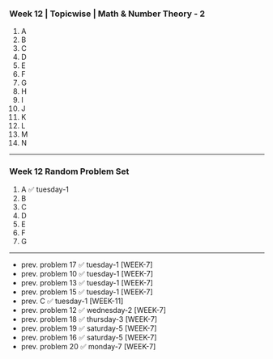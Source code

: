 ### Week 12 | Topicwise | Math & Number Theory - 2
1. A
2. B
3. C
4. D
5. E
6. F
7. G
8. H
9. I
10. J
11. K
12. L
13. M
14. N
---
### Week 12 Random Problem Set
1. A ✅ tuesday-1
2. B
3. C
4. D
5. E
6. F
7. G
---
- prev. problem 17  ✅ tuesday-1 [WEEK-7]
- prev. problem 10  ✅ tuesday-1 [WEEK-7]
- prev. problem 13  ✅ tuesday-1 [WEEK-7]
- prev. problem 15  ✅ tuesday-1 [WEEK-7]
- prev. C ✅ tuesday-1 [WEEK-11]
- prev. problem 12  ✅ wednesday-2 [WEEK-7]
- prev. problem 18  ✅ thursday-3 [WEEK-7]
- prev. problem 19  ✅ saturday-5 [WEEK-7]
- prev. problem 16  ✅ saturday-5 [WEEK-7]
- prev. problem 20  ✅ monday-7 [WEEK-7]